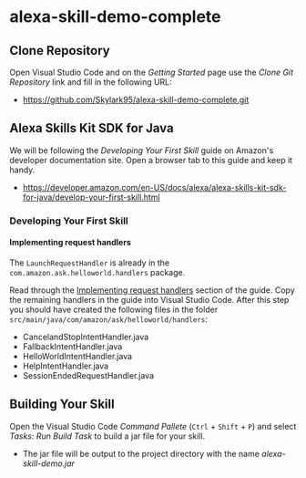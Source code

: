 # alexa-skill-demo-complete

## Clone Repository
Open Visual Studio Code and on the _Getting Started_ page use the _Clone Git Repository_ link and fill in the following URL:
- https://github.com/Skylark95/alexa-skill-demo-complete.git

## Alexa Skills Kit SDK for Java
We will be following the _Developing Your First Skill_ guide on Amazon's developer documentation site. Open a browser tab to this guide and keep it handy.
- https://developer.amazon.com/en-US/docs/alexa/alexa-skills-kit-sdk-for-java/develop-your-first-skill.html

### Developing Your First Skill

#### Implementing request handlers
The `LaunchRequestHandler` is already in the `com.amazon.ask.helloworld.handlers` package.

Read through the [Implementing request handlers](https://developer.amazon.com/en-US/docs/alexa/alexa-skills-kit-sdk-for-java/develop-your-first-skill.html#implementing-request-handlers) section of the guide. Copy the remaining handlers in the guide into Visual Studio Code. After this step you should have created the following files in the folder `src/main/java/com/amazon/ask/helloworld/handlers`:
- CancelandStopIntentHandler.java
- FallbackIntentHandler.java
- HelloWorldIntentHandler.java
- HelpIntentHandler.java
- SessionEndedRequestHandler.java

## Building Your Skill
Open the Visual Studio Code _Command Pallete_ (`Ctrl` + `Shift` + `P`) and select _Tasks: Run Build Task_ to build a jar file for your skill.
- The jar file will be output to the project directory with the name _alexa-skill-demo.jar_
